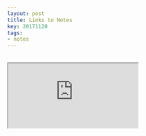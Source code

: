 ```yaml
---
layout: post
title: Links to Notes
key: 20171120
tags:
- notes
---
```


<br>

<iframe src="https://docs.google.com/spreadsheets/d/e/2PACX-1vRraGsZy5v70mH_vOQASYz70-SBkdx9m_TxNIRJjPBcdRseB7IAuw7KKyWinyF5jAmyjyqg39saqE_S/pubhtml?gid=0&amp;single=true&amp;widget=true&amp;headers=false"></iframe>

<br><br>